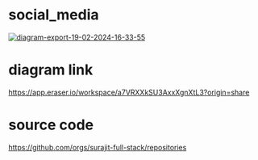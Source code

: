 # social_media
[![diagram-export-19-02-2024-16-33-55](https://i.ibb.co/6WK3gmx/diagram-export-19-02-2024-16-33-55.png)](https://ibb.co/BChXqtx)
# diagram link
https://app.eraser.io/workspace/a7VRXXkSU3AxxXgnXtL3?origin=share
# source code 
https://github.com/orgs/surajit-full-stack/repositories
